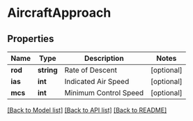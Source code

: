 # AircraftApproach

## Properties
Name | Type | Description | Notes
------------ | ------------- | ------------- | -------------
**rod** | **string** | Rate of Descent | [optional] 
**ias** | **int** | Indicated Air Speed | [optional] 
**mcs** | **int** | Minimum Control Speed | [optional] 

[[Back to Model list]](../README.md#documentation-for-models) [[Back to API list]](../README.md#documentation-for-api-endpoints) [[Back to README]](../README.md)


